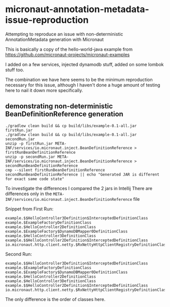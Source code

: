 # micronaut-annotation-metadata-issue-reproduction
Attempting to reproduce an issue with non-deterministic AnnotationMetadata generation with Micronaut

This is basically a copy of the hello-world-java example from https://github.com/micronaut-projects/micronaut-examples

I added on a few services, injected dynamodb stuff, added on some lombok stuff too.

The combination we have here seems to be the minimum reproduction necessary for this issue, although I haven't done a huge amount of testing here to nail it down more specifically.

## demonstrating non-deterministic BeanDefinitionReference generation

```shell
./gradlew clean build && cp build/libs/example-0.1-all.jar firstRun.jar  
./gradlew clean build && cp build/libs/example-0.1-all.jar secondRun.jar
unzip -p firstRun.jar META-INF/services/io.micronaut.inject.BeanDefinitionReference	> firstRunBeanDefinitionReference 
unzip -p secondRun.jar META-INF/services/io.micronaut.inject.BeanDefinitionReference > secondRunBeanDefinitionReference
cmp --silent firstRunBeanDefinitionReference secondRunBeanDefinitionReference || echo "Generated JAR is different for exact same code state"
```

To investigate the differences I compared the 2 jars in Intellij
There are differences only in the `META-INF/services/io.micronaut.inject.BeanDefinitionReference` file

Snippet from First Run:
```shell
example.$$HelloController3Definition$InterceptedDefinitionClass
example.$ExampleFactoryDefinitionClass
example.$HelloController2DefinitionClass
example.$ExampleFactory$DynamoDBMapper0DefinitionClass
example.$HelloController3DefinitionClass
example.$$HelloController2Definition$InterceptedDefinitionClass
io.micronaut.http.client.netty.$RxNettyHttpClientRegistryDefinitionClass
```

Second Run:
```shell
example.$$HelloController3Definition$InterceptedDefinitionClass
example.$ExampleFactoryDefinitionClass
example.$ExampleFactory$DynamoDBMapper0DefinitionClass
example.$HelloController2DefinitionClass
example.$HelloController3DefinitionClass
example.$$HelloController2Definition$InterceptedDefinitionClass
io.micronaut.http.client.netty.$RxNettyHttpClientRegistryDefinitionClass
```

The only difference is the order of classes here.